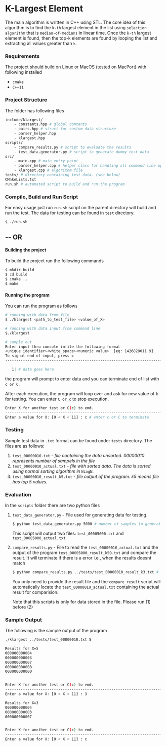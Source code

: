 # K-Largest Element

The main algorithm is written in C++ using STL. The core idea of this algorithm is to find the `k-th` largest element in the list using `selection algorithm` that is `median-of-medians` in linear time. Once the `k-th` largest element is found, then the top-k elements are found by looping the list and extracting all values greater than `k`.

### Requirements
The project should build on Linux or MacOS (tested on MacPort) with following installed

- `cmake`
- `C++11`

### Project Structure
The folder has following files
```bash
include/klargest/
	- constants.hpp # global contants
	- pairs.hpp # struct for custom data structure
	- parser_helper.hpp
	- klargest.hpp
scripts/
   	- compare_results.py # script to evaluate the results
   	- test_data.generator.py # script to generate dummy test data
src/
	- main.cpp # main entry point
	- parser_helper.cpp # helper class for handling all command line operations
	- klargest.cpp # algorithm file
tests/ # directory containing test data. (see below)
CMakeLists.txt
run.sh # automated script to build and run the program
```


### Compile, Build and Run Script

For easy usage just run `run.sh` script on the parent directory will build and run the test. The data for testing can be found in `test` directory.

```bash
$ ./run.sh
```

--
OR
--

#### Building the project
To build the project run the following commands
```bash
$ mkdir build
$ cd build
$ cmake ..
$ make
```

#### Running the program
You can run the program as follows

```bash
# running with data from file
$ ./klargest <path_to_test_file> <value_of_X>

# running with data input from command line
$./klargest

# sample out
Enter input thru console infile the following format
<unique identifier><white_space><numeric value>	 [eg: 1426828011 9]
To signal end of input, press c
--------------------------------------------------------------------------------

   1| # data goes here

```
the program will prompt to enter data and you can terminate end of list with `c or C`.

After each execution, the program will loop over and ask for new value of `k` for testing. You can enter `C or c` to stop execution.

```bash
Enter X for another test or C(c) to end.
--------------------------------------------------------------------------------
Enter a value for X: [0 < X < 11] : c # enter c or C to terminate

```

### Testing

Sample test data in `.txt` format can be found under `tests` directory. The files are as follows:

1. `test_00000010.txt` - *file containing the data unsorted. 00000010 represents number of sampels in the file*
2. `test_00000010_actual.txt` - *file with sorted data. The data is sorted using normal sorting algorithm in* `NLogN`.
3. `test_00000010_result_k5.txt` -  *file output of the program. k5 means file has top 5 values.* 


### Evaluation
In the `scripts` folder there are two python files
1. `test_data_generator.py` - File used for generating data for testing. 
	```bash
    $ python test_data_generator.py 5000 # number of samples to generate
    ```
    This script will output two files:
    `test_00005000.txt` and `test_00005000_actual.txt`
    
2. `compare_results.py` - File to read the `test_00000010_actual.txt` and the output of the program `test_00005000_result_k50.txt` and compare the result.
It will terminate if there is a error i.e., when the results doesnt match
	```bash
    $ python compare_results.py ../tests/test_00000010_result_k3.txt # result file
	```
    You only need to provide the result file and the `compare_result` script will automatically locate the `test_00000010_actual.txt` containing the actual result for comparision.
    
    Note that this scripts is only for data stored in the file. Please run (1) before (2)
    
    
### Sample Output
The following is the sample output of the program
```bash
./klargest ../tests/test_00000010.txt 5

Results for X=5
000000000004
000000000003
000000000007
000000000008
000000000000


Enter X for another test or C(c) to end.
--------------------------------------------------------------------------------
Enter a value for X: [0 < X < 11] : 3

Results for X=3
000000000004
000000000003
000000000007


Enter X for another test or C(c) to end.
--------------------------------------------------------------------------------
Enter a value for X: [0 < X < 11] : c
```

